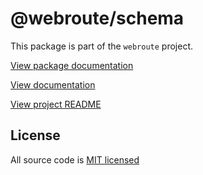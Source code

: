 # @webroute/schema

This package is part of the `webroute` project.

[View package documentation](https://webroute.vercel.app/docs/schema)

[View documentation](https://webroute.vercel.app/docs/schema)

[View project README](https://github.com/sinclairnick/webroute/README.md)

## License

All source code is [MIT licensed](./LICENSE)